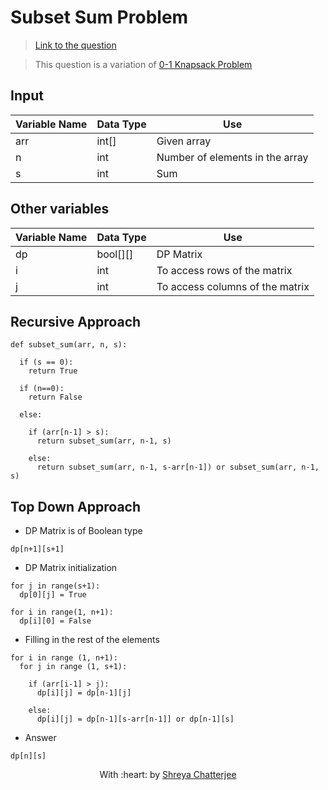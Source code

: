 # Subset Sum Problem

> [Link to the question](https://www.geeksforgeeks.org/subset-sum-problem-dp-25/)

> This question is a variation of [0-1 Knapsack Problem](https://github.com/Shreya549/last-minute-dsa/blob/main/Dynamic%20Programming/0-1-Knapsack.md)
## Input
| Variable Name | Data Type | Use | 
|---- | ----- | ----- |
| arr | int[] | Given array |
| n | int | Number of elements in the array |
| s | int | Sum |

## Other variables
| Variable Name | Data Type | Use | 
|---- | ----- | ----- |
| dp | bool[][] | DP Matrix |
| i | int | To access rows of the matrix |
| j | int | To access columns of the matrix |

## Recursive Approach
```	
def subset_sum(arr, n, s):

  if (s == 0):
    return True
    
  if (n==0):
    return False
    
  else:
  
    if (arr[n-1] > s):
      return subset_sum(arr, n-1, s)
      
    else:
      return subset_sum(arr, n-1, s-arr[n-1]) or subset_sum(arr, n-1, s)
```

## Top Down Approach

- DP Matrix is of Boolean type

`dp[n+1][s+1]`

- DP Matrix initialization

```
for j in range(s+1):
  dp[0][j] = True
  
for i in range(1, n+1):
  dp[i][0] = False
```

- Filling in the rest of the elements

```
for i in range (1, n+1):
  for j in range (1, s+1):
  
    if (arr[i-1] > j):
      dp[i][j] = dp[n-1][j]
      
    else:
      dp[i][j] = dp[n-1][s-arr[n-1]] or dp[n-1][s]
```

- Answer

`dp[n][s]`

<p align="center">
	With :heart: by <a href="https://github.com/Shreya549" target="_blank">Shreya Chatterjee</a>
</p>
